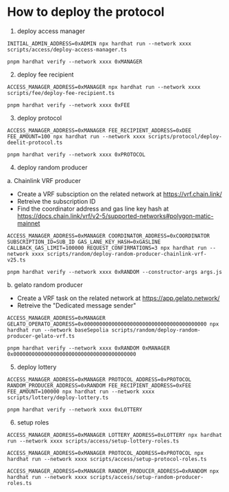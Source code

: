 # How to deploy the protocol

1. deploy access manager

```
INITIAL_ADMIN_ADDRESS=0xADMIN npx hardhat run --network xxxx scripts/access/deploy-access-manager.ts

pnpm hardhat verify --network xxxx 0xMANAGER
```

2. deploy fee recipient

```
ACCESS_MANAGER_ADDRESS=0xMANAGER npx hardhat run --network xxxx scripts/fee/deploy-fee-recipient.ts

pnpm hardhat verify --network xxxx 0xFEE
```

3. deploy protocol

```
ACCESS_MANAGER_ADDRESS=0xMANAGER FEE_RECIPIENT_ADDRESS=0xDEE FEE_AMOUNT=100 npx hardhat run --network xxxx scripts/protocol/deploy-deelit-protocol.ts

pnpm hardhat verify --network xxxx 0xPROTOCOL
```

4. deploy random producer

a. Chainlink VRF producer 
- Create a VRF subsciption on the related network at https://vrf.chain.link/
- Retreive the subscription ID
- Find the coordinator address and gas line key hash at https://docs.chain.link/vrf/v2-5/supported-networks#polygon-matic-mainnet

```
ACCESS_MANAGER_ADDRESS=0xMANAGER COORDINATOR_ADDRESS=0xCOORDINATOR SUBSCRIPTION_ID=SUB_ID GAS_LANE_KEY_HASH=0xGASLINE CALLBACK_GAS_LIMIT=100000 REQUEST_CONFIRMATIONS=3 npx hardhat run --network xxxx scripts/random/deploy-random-producer-chainlink-vrf-v25.ts

pnpm hardhat verify --network xxxx 0xRANDOM --constructor-args args.js
```

b. gelato random producer
- Create a VRF task on the related network at https://app.gelato.network/
- Retreive the "Dedicated message sender"


```
ACCESS_MANAGER_ADDRESS=0xMANAGER GELATO_OPERATO_ADDRESS=0x0000000000000000000000000000000000000000 npx hardhat run --network baseSepolia scripts/random/deploy-random-producer-gelato-vrf.ts

pnpm hardhat verify --network xxxx 0xRANDOM 0xMANAGER 0x0000000000000000000000000000000000000000
```


5. deploy lottery

```
ACCESS_MANAGER_ADDRESS=0xMANAGER PROTOCOL_ADDRESS=0xPROTOCOL RANDOM_PRODUCER_ADDRESS=0xRANDOM FEE_RECIPIENT_ADDRESS=0xFEE FEE_AMOUNT=100000 npx hardhat run --network xxxx scripts/lottery/deploy-lottery.ts

pnpm hardhat verify --network xxxx 0xLOTTERY
```

6. setup roles

```
ACCESS_MANAGER_ADDRESS=0xMANAGER LOTTERY_ADDRESS=0xLOTTERY npx hardhat run --network xxxx scripts/access/setup-lottery-roles.ts

ACCESS_MANAGER_ADDRESS=0xMANAGER PROTOCOL_ADDRESS=0xPROTOCOL npx hardhat run --network xxxx scripts/access/setup-protocol-roles.ts

ACCESS_MANAGER_ADDRESS=0xMANAGER RANDOM_PRODUCER_ADDRESS=0xRANDOM npx hardhat run --network xxxx scripts/access/setup-random-producer-roles.ts
```